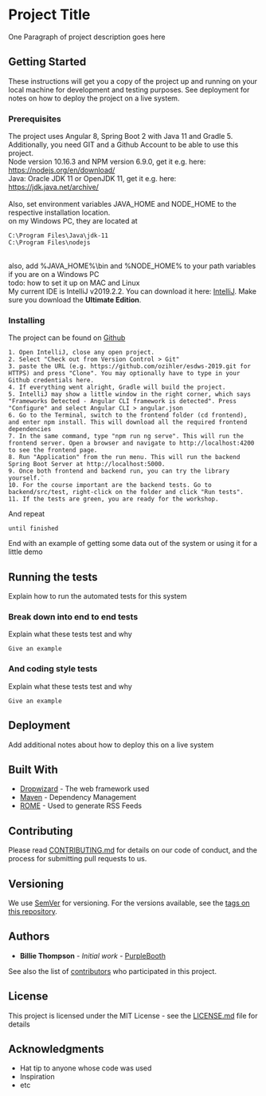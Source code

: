 # Project Title

One Paragraph of project description goes here

## Getting Started

These instructions will get you a copy of the project up and running on your local machine for development and testing purposes. See deployment for notes on how to deploy the project on a live system.

### Prerequisites

The project uses Angular 8, Spring Boot 2 with Java 11 and Gradle 5. Additionally, you need GIT and a Github Account to be able to use this project. <br/>
Node version 10.16.3 and NPM version 6.9.0, get it e.g. here: <a>https://nodejs.org/en/download/</a> <br />
Java: Oracle JDK 11 or OpenJDK 11, get it e.g. here: https://jdk.java.net/archive/ <br /><br />
Also, set environment variables JAVA_HOME and NODE_HOME to the respective installation location. 
<br />
on my Windows PC, they are located at <br />
```
C:\Program Files\Java\jdk-11    
C:\Program Files\nodejs
```
<br/>
also, add %JAVA_HOME%\bin and %NODE_HOME% to your path variables if you are on a Windows PC
<br />
todo: how to set it up on MAC and Linux
<br />
My current IDE is IntelliJ v2019.2.2. You can download it here: <a href="https://www.jetbrains.com/idea/download/#section=windows">IntelliJ</a>. Make sure you download the <b>Ultimate Edition</b>.
 
### Installing
The project can be found on <a href="https://github.com/ozihler/esdws-2019">Github</a>
```
1. Open IntelliJ, close any open project.
2. Select "Check out from Version Control > Git" 
3. paste the URL (e.g. https://github.com/ozihler/esdws-2019.git for HTTPS) and press "Clone". You may optionally have to type in your Github credentials here.
4. If everything went alright, Gradle will build the project.
5. IntelliJ may show a little window in the right corner, which says "Frameworks Detected - Angular CLI framework is detected". Press "Configure" and select Angular CLI > angular.json
6. Go to the Terminal, switch to the frontend folder (cd frontend), and enter npm install. This will download all the required frontend dependencies
7. In the same command, type "npm run ng serve". This will run the frontend server. Open a browser and navigate to http://localhost:4200 to see the frontend page.
8. Run "Application" from the run menu. This will run the backend Spring Boot Server at http://localhost:5000.
9. Once both frontend and backend run, you can try the library yourself.¨
10. For the course important are the backend tests. Go to backend/src/test, right-click on the folder and click "Run tests".
11. If the tests are green, you are ready for the workshop.
```

And repeat

```
until finished
```

End with an example of getting some data out of the system or using it for a little demo

## Running the tests

Explain how to run the automated tests for this system

### Break down into end to end tests

Explain what these tests test and why

```
Give an example
```

### And coding style tests

Explain what these tests test and why

```
Give an example
```

## Deployment

Add additional notes about how to deploy this on a live system

## Built With

* [Dropwizard](http://www.dropwizard.io/1.0.2/docs/) - The web framework used
* [Maven](https://maven.apache.org/) - Dependency Management
* [ROME](https://rometools.github.io/rome/) - Used to generate RSS Feeds

## Contributing

Please read [CONTRIBUTING.md](https://gist.github.com/PurpleBooth/b24679402957c63ec426) for details on our code of conduct, and the process for submitting pull requests to us.

## Versioning

We use [SemVer](http://semver.org/) for versioning. For the versions available, see the [tags on this repository](https://github.com/your/project/tags). 

## Authors

* **Billie Thompson** - *Initial work* - [PurpleBooth](https://github.com/PurpleBooth)

See also the list of [contributors](https://github.com/your/project/contributors) who participated in this project.

## License

This project is licensed under the MIT License - see the [LICENSE.md](LICENSE.md) file for details

## Acknowledgments

* Hat tip to anyone whose code was used
* Inspiration
* etc

